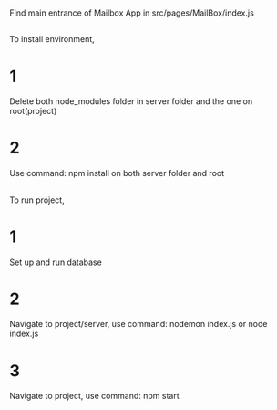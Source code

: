 ### 
Find main entrance of Mailbox App in src/pages/MailBox/index.js

##
To install environment,
# 1
Delete both node_modules folder in server folder and the one on root(project)
# 2
Use command: npm install 
on both server folder and root 


## 
To run project,
# 1
Set up and run database
# 2
Navigate to project/server, use command: nodemon index.js or node index.js
# 3
Navigate to project, use command: npm start

